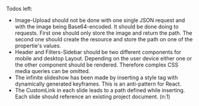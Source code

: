 Todos left: 

- Image-Upload should not be done with one single JSON request and with the image being Base64-encoded. It should be done doing to requests. First one should only store the image and return the path. The second one should create the resource and store the path on one of the propertie's values.
- Header and Filters-Sidebar should be two different components for mobile and desktop Layout. Depending on the user device either one or the other component should be rendered. Therefore complex CSS media queries can be omitted.
- The infinite slideshow has been made by inserting a style tag with dynamically generated keyframes. This is an anti-pattern for React.
- The CustomLink in each slide leads to a path defined while inserting. Each slide should reference an existing project document. (n:1)